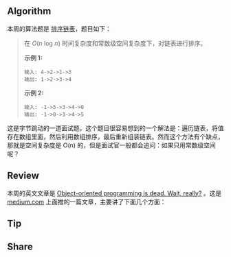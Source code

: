 ## Algorithm

本周的算法题是 [排序链表](https://leetcode-cn.com/problems/sort-list/)，题目如下：

> 在 *O*(*n* log *n*) 时间复杂度和常数级空间复杂度下，对链表进行排序。
>
> **示例 1:**
>
> ```
> 输入: 4->2->1->3
> 输出: 1->2->3->4
> ```
>
> **示例 2:**
>
> ```
> 输入: -1->5->3->4->0
> 输出: -1->0->3->4->5		
> ```

这是字节跳动的一道面试题。这个题目很容易想到的一个解法是：遍历链表，将值存在数组里面，然后利用数组排序，最后重新组装链表。然而这个方法有个缺点，那就是空间复杂度是 O(n) 的，但是面试官一般都会追问：如果只用常数级空间呢？

## Review

本周的英文文章是 [Object-oriented programming is dead. Wait, really?](https://towardsdatascience.com/object-oriented-programming-is-dead-wait-really-db1f1f05cc44) 。这是 [medium.com](https://medium.com/) 上面推的一篇文章，主要讲了下面几个方面：





## Tip





## Share



